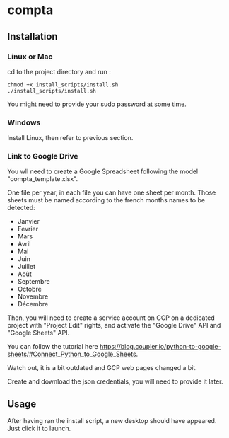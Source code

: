 # compta

## Installation

### Linux or Mac

cd to the project directory and run :

```
chmod +x install_scripts/install.sh
./install_scripts/install.sh
```

You might need to provide your sudo password at some time.

### Windows

Install Linux, then refer to previous section.

### Link to Google Drive

You wll need to create a Google Spreadsheet following the model "compta_template.xlsx".

One file per year, in each file you can have one sheet per month.
Those sheets must be named according to the french months names to be detected:
  * Janvier
  * Fevrier
  * Mars
  * Avril
  * Mai
  * Juin
  * Juillet
  * Août
  * Septembre
  * Octobre
  * Novembre
  * Décembre
  
Then, you will need to create a service account on GCP on a dedicated project with "Project Edit" rights, and activate the "Google Drive" API and "Google Sheets" API.

You can follow the tutorial here https://blog.coupler.io/python-to-google-sheets/#Connect_Python_to_Google_Sheets.

Watch out, it is a bit outdated and GCP web pages changed a bit.

Create and download the json credentials, you will need to provide it later.

## Usage

After having ran the install script, a new desktop should have appeared. Just click it to launch.
